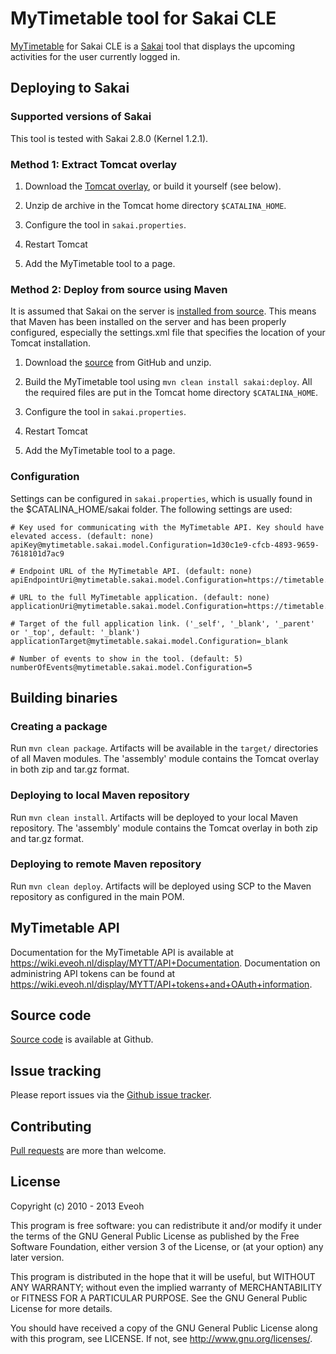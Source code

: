 # MyTimetable tool for Sakai CLE

[MyTimetable] for Sakai CLE is a [Sakai] tool that displays the upcoming activities for the user currently logged in.

## Deploying to Sakai

### Supported versions of Sakai

This tool is tested with Sakai 2.8.0 (Kernel 1.2.1).

### Method 1: Extract Tomcat overlay

1. Download the [Tomcat overlay], or build it yourself (see below).

2. Unzip de archive in the Tomcat home directory `$CATALINA_HOME`.

3. Configure the tool in `sakai.properties`.

4. Restart Tomcat

5. Add the MyTimetable tool to a page.

### Method 2: Deploy from source using Maven

It is assumed that Sakai on the server is [installed from source](https://confluence.sakaiproject.org/pages/viewpage.action?pageId=75106836).
This means that Maven has been installed on the server and has been properly configured, especially the settings.xml
file that specifies the location of your Tomcat installation.

1. Download the [source] from GitHub and unzip.

2. Build the MyTimetable tool using `mvn clean install sakai:deploy`. All the required files are put in the Tomcat home
directory `$CATALINA_HOME`.

3. Configure the tool in `sakai.properties`.

4. Restart Tomcat

5. Add the MyTimetable tool to a page.

### Configuration

Settings can be configured in `sakai.properties`, which is usually found in the $CATALINA_HOME/sakai folder. The
following settings are used:

````
# Key used for communicating with the MyTimetable API. Key should have elevated access. (default: none)
apiKey@mytimetable.sakai.model.Configuration=1d30c1e9-cfcb-4893-9659-7618101d7ac9

# Endpoint URL of the MyTimetable API. (default: none)
apiEndpointUri@mytimetable.sakai.model.Configuration=https://timetable.institution.ac.uk/api/v0/

# URL to the full MyTimetable application. (default: none)
applicationUri@mytimetable.sakai.model.Configuration=https://timetable.institution.ac.uk/

# Target of the full application link. ('_self', '_blank', '_parent' or '_top', default: '_blank')
applicationTarget@mytimetable.sakai.model.Configuration=_blank

# Number of events to show in the tool. (default: 5)
numberOfEvents@mytimetable.sakai.model.Configuration=5
````

## Building binaries

### Creating a package

Run `mvn clean package`. Artifacts will be available in the `target/` directories of all Maven modules. The 'assembly'
module contains the Tomcat overlay in both zip and tar.gz format.

### Deploying to local Maven repository

Run `mvn clean install`. Artifacts will be deployed to your local Maven repository. The 'assembly' module contains the
Tomcat overlay in both zip and tar.gz format.

### Deploying to remote Maven repository

Run `mvn clean deploy`. Artifacts will be deployed using SCP to the Maven repository as configured in the main POM.

## MyTimetable API

Documentation for the MyTimetable API is available at https://wiki.eveoh.nl/display/MYTT/API+Documentation.
Documentation on administring API tokens can be found at https://wiki.eveoh.nl/display/MYTT/API+tokens+and+OAuth+information.

## Source code

[Source code] is available at Github.

## Issue tracking

Please report issues via the [Github issue tracker].

## Contributing

[Pull requests] are more than welcome.

## License

Copyright (c) 2010 - 2013 Eveoh

This program is free software: you can redistribute it and/or modify
it under the terms of the GNU General Public License as published by
the Free Software Foundation, either version 3 of the License, or
(at your option) any later version.

This program is distributed in the hope that it will be useful,
but WITHOUT ANY WARRANTY; without even the implied warranty of
MERCHANTABILITY or FITNESS FOR A PARTICULAR PURPOSE. See the
GNU General Public License for more details.

You should have received a copy of the GNU General Public License
along with this program, see LICENSE.
If not, see <http://www.gnu.org/licenses/>.

[MyTimetable]: http://mytimetable.net
[Sakai]: http://www.sakaiproject.org/sakai-cle
[Source code]: https://github.com/eveoh/sakai-mytimetable
[GitHub issue tracker]: https://github.com/eveoh/sakai-mytimetable/issues
[Pull requests]: https://github.com/eveoh/sakai-mytimetable/pulls
[source]: https://github.com/eveoh/sakai-mytimetable/archive/master.zip
[Tomcat overlay]: https://github.com/eveoh/sakai-mytimetable/releases
